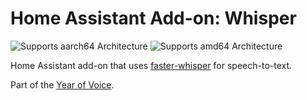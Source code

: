 # Home Assistant Add-on: Whisper

![Supports aarch64 Architecture][aarch64-shield] ![Supports amd64 Architecture][amd64-shield]

Home Assistant add-on that uses [faster-whisper](https://github.com/guillaumekln/faster-whisper/) for speech-to-text.

Part of the [Year of Voice](https://www.home-assistant.io/blog/2022/12/20/year-of-voice/).

[aarch64-shield]: https://img.shields.io/badge/aarch64-yes-green.svg
[amd64-shield]: https://img.shields.io/badge/amd64-yes-green.svg
[armhf-shield]: https://img.shields.io/badge/armhf-no-red.svg
[armv7-shield]: https://img.shields.io/badge/armv7-no-red.svg
[i386-shield]: https://img.shields.io/badge/i386-no-red.svg
